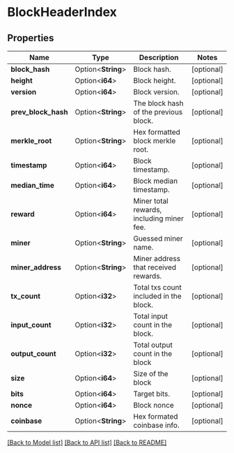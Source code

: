# BlockHeaderIndex

## Properties

Name | Type | Description | Notes
------------ | ------------- | ------------- | -------------
**block_hash** | Option<**String**> | Block hash. | [optional]
**height** | Option<**i64**> | Block height. | [optional]
**version** | Option<**i64**> | Block version. | [optional]
**prev_block_hash** | Option<**String**> | The block hash of the previous block. | [optional]
**merkle_root** | Option<**String**> | Hex formatted block merkle root. | [optional]
**timestamp** | Option<**i64**> | Block timestamp. | [optional]
**median_time** | Option<**i64**> | Block median timestamp. | [optional]
**reward** | Option<**i64**> | Miner total rewards, including miner fee. | [optional]
**miner** | Option<**String**> | Guessed miner name. | [optional]
**miner_address** | Option<**String**> | Miner address that received rewards. | [optional]
**tx_count** | Option<**i32**> | Total txs count included in the block. | [optional]
**input_count** | Option<**i32**> | Total input count in the block. | [optional]
**output_count** | Option<**i32**> | Total output count in the block | [optional]
**size** | Option<**i64**> | Size of the block | [optional]
**bits** | Option<**i64**> | Target bits. | [optional]
**nonce** | Option<**i64**> | Block nonce | [optional]
**coinbase** | Option<**String**> | Hex formated coinbase info. | [optional]

[[Back to Model list]](../README.md#documentation-for-models) [[Back to API list]](../README.md#documentation-for-api-endpoints) [[Back to README]](../README.md)


